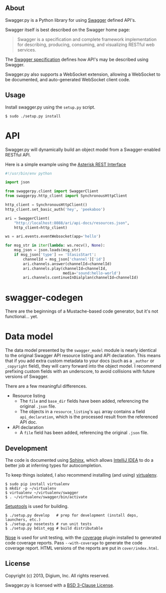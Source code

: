 About
-----
Swagger.py is a Python library for using [Swagger][] defined API's.

Swagger itself is best described on the Swagger home page:

> Swagger is a specification and complete framework implementation for
> describing, producing, consuming, and visualizing RESTful web
> services.

The [Swagger specification][] defines how API's may be described using
Swagger.

Swagger.py also supports a WebSocket extension, allowing a WebSocket
to be documented, and auto-generated WebSocket client code.

Usage
-----
Install swagger.py using the `setup.py` script.

    $ sudo ./setup.py install

API
===

Swagger.py will dynamically build an object model from a
Swagger-enabled RESTful API.

Here is a simple example using the [Asterisk REST Interface][]

```Python
#!/usr/bin/env python

import json

from swaggerpy.client import SwaggerClient
from swaggerpy.http_client import SynchronousHttpClient

http_client = SynchronousHttpClient()
http_client.set_basic_auth('hey', 'peekaboo')

ari = SwaggerClient(
    "http://localhost:8088/ari/api-docs/resources.json",
    http_client=http_client)

ws = ari.events.eventWebsocket(app='hello')

for msg_str in iter(lambda: ws.recv(), None):
    msg_json = json.loads(msg_str)
    if msg_json['type'] == 'StasisStart':
        channelId = msg_json['channel']['id']
        ari.channels.answer(channelId=channelId)
        ari.channels.play(channelId=channelId,
                          media='sound:hello-world')
        ari.channels.continueInDialplan(channelId=channelId)
```

swagger-codegen
===============

There are the beginnings of a Mustache-based code generator, but it's
not functional... yet.

<!-- TODO
Inspired by the original [swagger-codegen][] project, templates are
written using [Mustache][] templates ([Pystache][], specifically).
There are several important differences.

 * The model that is fed into the mustache templates is almost
   identical to Swagger's API resource listing and API declaration
   model. The differences are listed [below](#model).
 * The templates themselves are completely self contained, with the
   logic to enrich the model being specified in `translate.py` in the
   same directory as the `*.mustache` files.
-->

<a id="model"></a>
Data model
==========

The data model presented by the `swagger_model` module is nearly
identical to the original Swagger API resource listing and API
declaration. This means that if you add extra custom metadata to your
docs (such as a `_author` or `_copyright` field), they will carry
forward into the object model. I recommend prefixing custom fields
with an underscore, to avoid collisions with future versions of
Swagger.

There are a few meaningful differences.

 * Resource listing
   * The `file` and `base_dir` fields have been added, referencing the
     original `.json` file.
   * The objects in a `resource_listing`'s `api` array contains a
     field `api_declaration`, which is the processed result from the
     referenced API doc.
 * API declaration
   * A `file` field has been added, referencing the original `.json`
     file.

Development
-----------

The code is documented using [Sphinx][], which allows [IntelliJ IDEA][]
to do a better job at inferring types for autocompletion.

To keep things isolated, I also recommend installing (and using)
[virtualenv][].

    $ sudo pip install virtualenv
    $ mkdir -p ~/virtualenv
    $ virtualenv ~/virtualenv/swagger
    $ . ~/virtualenv/swagger/bin/activate

[Setuptools][] is used for building.

    $ ./setup.py develop   # prep for development (install deps, launchers, etc.)
    $ ./setup.py nosetests # run unit tests
    $ ./setup.py bdist_egg # build distributable

[Nose][] is used for unit testing, with the [coverage][] plugin
installed to generated code coverage reports. Pass `--with-coverage`
to generate the code coverage report. HTML versions of the reports are
put in `cover/index.html`.

License
-------

Copyright (c) 2013, Digium, Inc.
All rights reserved.

Swagger.py is licensed with a [BSD 3-Clause License][BSD].

 [Asterisk REST Interface]: https://wiki.asterisk.org/wiki/display/AST/Asterisk+12+ARI
 [bsd]: http://opensource.org/licenses/BSD-3-Clause
 [coverage]: http://nedbatchelder.com/code/coverage/
 [intellij idea]: http://confluence.jetbrains.net/display/PYH/
 [mustache]: http://mustache.github.io/
 [nose]: http://nose.readthedocs.org/en/latest/
 [pystache]: https://github.com/defunkt/pystache
 [setuptools]: http://pypi.python.org/pypi/setuptools
 [sphinx]: http://sphinx-doc.org/
 [swagger-codegen]: https://github.com/wordnik/swagger-codegen
 [swagger]: https://developers.helloreverb.com/swagger/
 [Swagger specification]: https://github.com/wordnik/swagger-core/wiki
 [virtualenv]: http://www.virtualenv.org/
